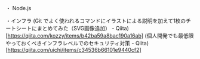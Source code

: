


 ・ Node.js
 
 
 
 ・インフラ
  (Git でよく使われるコマンドにイラストによる説明を加えて1枚のチートシートにまとめてみた（SVG画像追加） - Qiita)[https://qiita.com/kozzy/items/b42ba59a8bac190a16ab]
  (個人開発でも最低限やっておくべきインフラレベルでのセキュリティ対策 - Qiita)[https://qiita.com/uichi/items/c34536b66101e9440cf2]
